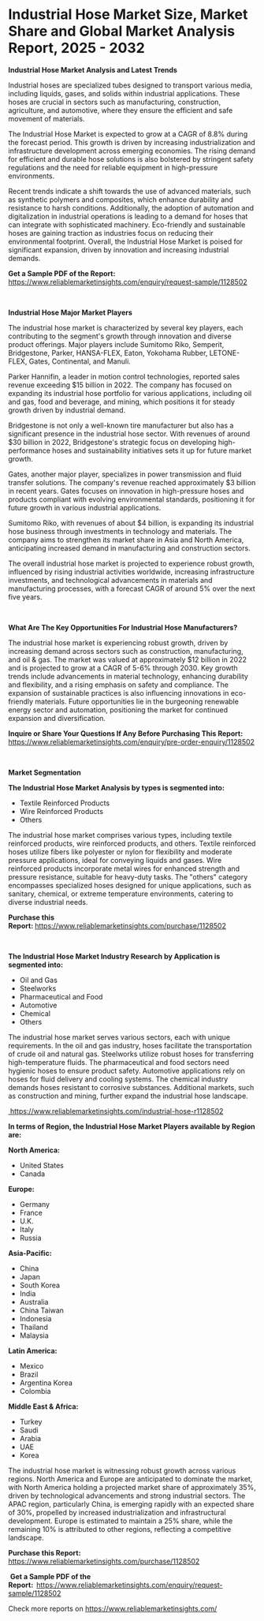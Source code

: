 <p><h1>Industrial Hose Market Size, Market Share and Global Market Analysis Report, 2025 - 2032</h1></p><p><strong>Industrial Hose Market Analysis and Latest Trends</strong></p>
<p><p>Industrial hoses are specialized tubes designed to transport various media, including liquids, gases, and solids within industrial applications. These hoses are crucial in sectors such as manufacturing, construction, agriculture, and automotive, where they ensure the efficient and safe movement of materials. </p><p>The Industrial Hose Market is expected to grow at a CAGR of 8.8% during the forecast period. This growth is driven by increasing industrialization and infrastructure development across emerging economies. The rising demand for efficient and durable hose solutions is also bolstered by stringent safety regulations and the need for reliable equipment in high-pressure environments. </p><p>Recent trends indicate a shift towards the use of advanced materials, such as synthetic polymers and composites, which enhance durability and resistance to harsh conditions. Additionally, the adoption of automation and digitalization in industrial operations is leading to a demand for hoses that can integrate with sophisticated machinery. Eco-friendly and sustainable hoses are gaining traction as industries focus on reducing their environmental footprint. Overall, the Industrial Hose Market is poised for significant expansion, driven by innovation and increasing industrial demands.</p></p>
<p><strong>Get a Sample PDF of the Report:&nbsp;</strong> <a href="https://www.reliablemarketinsights.com/enquiry/request-sample/1128502?utm_campaign=1938&utm_medium=2&utm_source=Github&utm_content=ia&utm_term=16022025&utm_id=industrial-hose">https://www.reliablemarketinsights.com/enquiry/request-sample/1128502</a></p>
<p>&nbsp;</p>
<p><strong>Industrial Hose Major Market Players</strong></p>
<p><p>The industrial hose market is characterized by several key players, each contributing to the segment's growth through innovation and diverse product offerings. Major players include Sumitomo Riko, Semperit, Bridgestone, Parker, HANSA-FLEX, Eaton, Yokohama Rubber, LETONE-FLEX, Gates, Continental, and Manuli.</p><p>Parker Hannifin, a leader in motion control technologies, reported sales revenue exceeding $15 billion in 2022. The company has focused on expanding its industrial hose portfolio for various applications, including oil and gas, food and beverage, and mining, which positions it for steady growth driven by industrial demand.</p><p>Bridgestone is not only a well-known tire manufacturer but also has a significant presence in the industrial hose sector. With revenues of around $30 billion in 2022, Bridgestone's strategic focus on developing high-performance hoses and sustainability initiatives sets it up for future market growth.</p><p>Gates, another major player, specializes in power transmission and fluid transfer solutions. The company's revenue reached approximately $3 billion in recent years. Gates focuses on innovation in high-pressure hoses and products compliant with evolving environmental standards, positioning it for future growth in various industrial applications.</p><p>Sumitomo Riko, with revenues of about $4 billion, is expanding its industrial hose business through investments in technology and materials. The company aims to strengthen its market share in Asia and North America, anticipating increased demand in manufacturing and construction sectors.</p><p>The overall industrial hose market is projected to experience robust growth, influenced by rising industrial activities worldwide, increasing infrastructure investments, and technological advancements in materials and manufacturing processes, with a forecast CAGR of around 5% over the next five years.</p></p>
<p>&nbsp;</p>
<p><strong>What Are The Key Opportunities For Industrial Hose Manufacturers?</strong></p>
<p><p>The industrial hose market is experiencing robust growth, driven by increasing demand across sectors such as construction, manufacturing, and oil & gas. The market was valued at approximately $12 billion in 2022 and is projected to grow at a CAGR of 5-6% through 2030. Key growth trends include advancements in material technology, enhancing durability and flexibility, and a rising emphasis on safety and compliance. The expansion of sustainable practices is also influencing innovations in eco-friendly materials. Future opportunities lie in the burgeoning renewable energy sector and automation, positioning the market for continued expansion and diversification.</p></p>
<p><strong>Inquire or Share Your Questions If Any Before Purchasing This Report:</strong> <a href="https://www.reliablemarketinsights.com/enquiry/pre-order-enquiry/1128502?utm_campaign=1938&utm_medium=2&utm_source=Github&utm_content=ia&utm_term=16022025&utm_id=industrial-hose">https://www.reliablemarketinsights.com/enquiry/pre-order-enquiry/1128502</a></p>
<p>&nbsp;</p>
<p><strong>Market Segmentation</strong></p>
<p><strong>The Industrial Hose Market Analysis by types is segmented into:</strong></p>
<p><ul><li>Textile Reinforced Products</li><li>Wire Reinforced Products</li><li>Others</li></ul></p>
<p><p>The industrial hose market comprises various types, including textile reinforced products, wire reinforced products, and others. Textile reinforced hoses utilize fibers like polyester or nylon for flexibility and moderate pressure applications, ideal for conveying liquids and gases. Wire reinforced products incorporate metal wires for enhanced strength and pressure resistance, suitable for heavy-duty tasks. The "others" category encompasses specialized hoses designed for unique applications, such as sanitary, chemical, or extreme temperature environments, catering to diverse industrial needs.</p></p>
<p><strong>Purchase this Report:&nbsp;</strong><a href="https://www.reliablemarketinsights.com/purchase/1128502?utm_campaign=1938&utm_medium=2&utm_source=Github&utm_content=ia&utm_term=16022025&utm_id=industrial-hose">https://www.reliablemarketinsights.com/purchase/1128502</a></p>
<p>&nbsp;</p>
<p><strong>The Industrial Hose Market Industry Research by Application is segmented into:</strong></p>
<p><ul><li>Oil and Gas</li><li>Steelworks</li><li>Pharmaceutical and Food</li><li>Automotive</li><li>Chemical</li><li>Others</li></ul></p>
<p><p>The industrial hose market serves various sectors, each with unique requirements. In the oil and gas industry, hoses facilitate the transportation of crude oil and natural gas. Steelworks utilize robust hoses for transferring high-temperature fluids. The pharmaceutical and food sectors need hygienic hoses to ensure product safety. Automotive applications rely on hoses for fluid delivery and cooling systems. The chemical industry demands hoses resistant to corrosive substances. Additional markets, such as construction and mining, further expand the industrial hose landscape.</p></p>
<p><a href="https://www.reliablemarketinsights.com/industrial-hose-r1128502?utm_campaign=1938&utm_medium=2&utm_source=Github&utm_content=ia&utm_term=16022025&utm_id=industrial-hose">&nbsp;https://www.reliablemarketinsights.com/industrial-hose-r1128502</a></p>
<p><strong>In terms of Region, the Industrial Hose Market Players available by Region are:</strong></p>
<p>
    <p> <strong> North America: </strong>
        <ul>
            <li>United States</li>
            <li>Canada</li>
        </ul>
        </p> 
    <p> <strong> Europe: </strong>
        <ul>
            <li>Germany</li>
            <li>France</li>
            <li>U.K.</li>
            <li>Italy</li>
            <li>Russia</li>
        </ul>
        </p> 
    <p> <strong> Asia-Pacific: </strong>
        <ul>
            <li>China</li>
            <li>Japan</li>
            <li>South Korea</li>
            <li>India</li>
            <li>Australia</li>
            <li>China Taiwan</li>
            <li>Indonesia</li>
            <li>Thailand</li>
            <li>Malaysia</li>
        </ul>
        </p> 
    <p> <strong> Latin America: </strong>
        <ul>
            <li>Mexico</li>
            <li>Brazil</li>
            <li>Argentina Korea</li>
            <li>Colombia</li>
        </ul>
        </p> 
    <p> <strong> Middle East & Africa: </strong>
        <ul>
            <li>Turkey</li>
            <li>Saudi</li>
            <li>Arabia</li>
            <li>UAE</li>
            <li>Korea</li>
        </ul>
    </p>
    </p>
<p><p>The industrial hose market is witnessing robust growth across various regions. North America and Europe are anticipated to dominate the market, with North America holding a projected market share of approximately 35%, driven by technological advancements and strong industrial sectors. The APAC region, particularly China, is emerging rapidly with an expected share of 30%, propelled by increased industrialization and infrastructural development. Europe is estimated to maintain a 25% share, while the remaining 10% is attributed to other regions, reflecting a competitive landscape.</p></p>
<p><strong>Purchase this Report: </strong><a href="https://www.reliablemarketinsights.com/purchase/1128502?utm_campaign=1938&utm_medium=2&utm_source=Github&utm_content=ia&utm_term=16022025&utm_id=industrial-hose">https://www.reliablemarketinsights.com/purchase/1128502</a></p>
<p>&nbsp;<strong>Get a Sample PDF of the Report:&nbsp;&nbsp;</strong><a href="https://www.reliablemarketinsights.com/enquiry/request-sample/1128502?utm_campaign=1938&utm_medium=2&utm_source=Github&utm_content=ia&utm_term=16022025&utm_id=industrial-hose">https://www.reliablemarketinsights.com/enquiry/request-sample/1128502</a></p>
<p><strong></strong></p>
<p>Check more reports on <a href="https://www.reliablemarketinsights.com/?utm_campaign=1938&utm_medium=2&utm_source=Github&utm_content=ia&utm_term=16022025&utm_id=industrial-hose">https://www.reliablemarketinsights.com/</a></p>